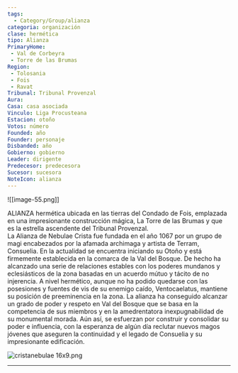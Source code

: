 ```yaml
---
tags:
  - Category/Group/alianza
categoria: organización
clase: hermética
tipo: Alianza
PrimaryHome: 
 - Val de Corbeyra 
 - Torre de las Brumas 
Region:
 - Tolosania 
 - Fois 
 - Ravat 
Tribunal: Tribunal Provenzal 
Aura: 
Casa: casa asociada
Vinculo: Liga Procusteana 
Estacion: otoño 
Votos: número
Founded: año
Founder: personaje
Disbanded: año
Gobierno: gobierno
Leader: dirigente
Predecesor: predecesora
Sucesor: sucesora
NoteIcon: alianza
---
```

![[image-55.png]]
 <section class="wa-section main-content"><p><span class="dropcap">A</span>LIANZA hermética ubicada en las tierras del <span data-article-privacy="private" data-article-id="83b68d70-7b36-4096-a92e-6bdeb1de3b8c" data-template-type="organization" class="private-article article-unlinked entity-link wa-link">Condado de Fois</span>, emplazada en una impresionante construcción mágica, <span data-article-privacy="private" data-article-id="532595e6-6501-4b76-a78f-7a4d5a811169" data-template-type="landmark" class="private-article article-unlinked entity-link wa-link">La Torre de las Brumas</span> y que es la estrella ascendente del <span class="article-link article-explorer-link entity-link wa-link" data-article-privacy="public" data-article-id="c6678309-26f2-401d-8313-72129cb1ecbb" data-template-type="organization" data-article="c6678309-26f2-401d-8313-72129cb1ecbb">Tribunal Provenzal</span>.
<br />
La Alianza de Nebulae Crista fue fundada en el año 1067 por un grupo de magi encabezados por la afamada archimaga y artista de Terram, <span data-article-privacy="private" data-article-id="1ce46194-9c89-4bee-a496-6bbb13c397b9" data-template-type="person" class="private-article article-unlinked entity-link wa-link">Consuelia</span>. En la actualidad se encuentra iniciando su Otoño y está firmemente establecida en la comarca de la <span data-article-privacy="private" data-article-id="87ed6547-8c9c-42b6-969f-3b810160cc52" data-template-type="location" class="private-article article-unlinked entity-link wa-link">Val del Bosque</span>. De hecho ha alcanzado una serie de relaciones estables con los poderes mundanos y eclesiásticos de la zona basadas en un acuerdo mútuo y tácito de no injerencia. A nivel hermético, aunque no ha podido quedarse con las posesiones y fuentes de vis de su enemigo caído, <span data-article-privacy="private" data-article-id="da7c2d29-19a8-4212-845a-377cca659708" data-template-type="organization" class="private-article article-unlinked entity-link wa-link">Ventocaelatus</span>, mantiene su posición de preeminencia en la zona. La alianza ha conseguido alcanzar un grado de poder y respeto en Val del Bosque que se basa en la competencia de sus miembros y en la amedrentatora inexpugnabilidad de su monumental morada. Aún así, se esfuerzan por construir y consolidar su poder e influencia, con la esperanza de algún día reclutar nuevos magos jóvenes que aseguren la continuidad y el legado de Consuelia y su impresionante edificación. 
<br /></p><div id="c0953aa6e068d5db30efcf6b737f98db" class="visibility-toggler image-thumb-container user-css-image-thumbnail position-relative padding-10 "><img src="https://worldanvil.com/uploads/images/5db3b47b0467f6e1e05019aeefabdbf1.png" alt="cristanebulae 16x9.png" title="cristanebulae 16x9.png" /></div>
<hr />